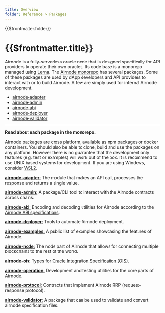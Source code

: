 ```yaml
---
title: Overview
folder: Reference > Packages
---
```


<TitleSpan>{{$frontmatter.folder}}</TitleSpan>

# {{$frontmatter.title}}

<VersionWarning/>

Airnode is a fully-serverless oracle node that is designed specifically for API
providers to operate their own oracles. Its code base is a monorepo managed
using [Lerna](https://github.com/lerna/lerna). The
[Airnode monorepo](https://github.com/api3dao/airnode/tree/v0.5/packages) has
several packages. Some of these packages are used by dApp developers and API
providers to interact with or to build Airnode. A few are simply used for
internal Airnode development.

- [airnode-adapter](./adapter.md)
- [airnode-admin](./admin-cli.md)
- [airnode-abi](./airnode-abi.md)
- [airnode-deployer](./deployer.md)
- [airnode-validator](./validator.md)

---

**Read about each package in the monorepo.**

Airnode packages are cross platform, available as npm packages or docker
containers. You should also be able to clone, build and use the packages on any
platform. However there is no guarantee that the development only features (e.g.
test or examples) will work out of the box. It is recommend to use UNIX based
systems for development. If you are using Windows, consider
[WSL2](https://docs.microsoft.com/en-us/windows/wsl/install).

[**airnode-adapter**:](https://github.com/api3dao/airnode/tree/v0.5/packages/airnode-adapter)
The module that makes an API call, processes the response and returns a single
value.

[**airnode-admin**:](https://github.com/api3dao/airnode/tree/v0.5/packages/airnode-admin)
A package/CLI tool to interact with the Airnode contracts across chains.

[**airnode-abi**:](https://github.com/api3dao/airnode/tree/v0.5/packages/airnode-abi)
Encoding and decoding utilities for Airnode according to the
[Airnode ABI specifications](../specifications/airnode-abi-specifications.md).

[**airnode-deployer**:](https://github.com/api3dao/airnode/tree/v0.5/packages/airnode-deployer)
Tools to automate Airnode deployment.

[**airnode-examples**:](https://github.com/api3dao/airnode/tree/v0.5/packages/airnode-examples)
A public list of examples showcasing the features of Airnode.

[**airnode-node**:](https://github.com/api3dao/airnode/tree/v0.5/packages/airnode-node)
The node part of Airnode that allows for connecting multiple blockchains to the
rest of the world.

[**airnode-ois**:](https://github.com/api3dao/airnode/tree/v0.5/packages/airnode-ois)
Types for [Oracle Integration Specification (OIS)](/ois/v1.0/ois.md).

[**airnode-operation**:](https://github.com/api3dao/airnode/tree/v0.5/packages/airnode-operation)
Development and testing utilities for the core parts of Airnode.

[**airnode-protocol**:](https://github.com/api3dao/airnode/tree/v0.5/packages/airnode-protocol)
Contracts that implement Airnode RRP (request–response protocol).

[**airnode-validator**:](https://github.com/api3dao/airnode/tree/v0.5/packages/airnode-validator)
A package that can be used to validate and convert airnode specification files.
